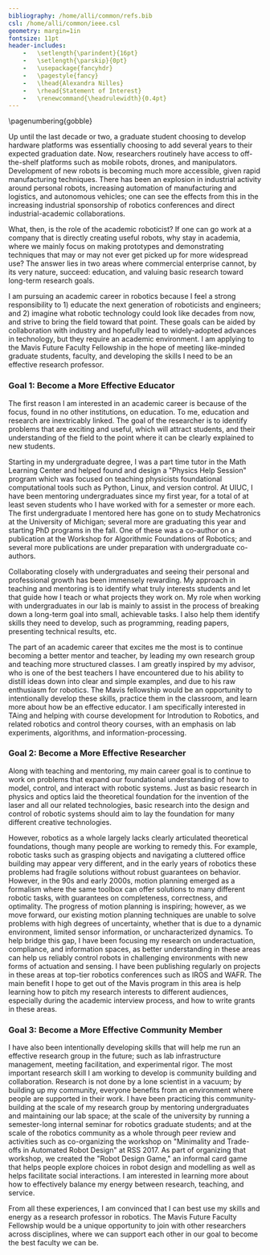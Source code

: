 ```yaml
---
bibliography: /home/alli/common/refs.bib
csl: /home/alli/common/ieee.csl
geometry: margin=1in
fontsize: 11pt
header-includes:
    -   \setlength{\parindent}{16pt}
    -   \setlength{\parskip}{0pt}
    -   \usepackage{fancyhdr}
    -   \pagestyle{fancy}
    -   \lhead{Alexandra Nilles}
    -   \rhead{Statement of Interest}
    -   \renewcommand{\headrulewidth}{0.4pt}
---
```


\pagenumbering{gobble}

Up until the last
decade or two, a graduate student choosing to develop hardware platforms was
essentially choosing to add several years to their expected graduation date.
Now, researchers routinely have access to off-the-shelf platforms such as
mobile robots, drones, and manipulators. Development of new robots is becoming
much more accessible, given rapid manufacturing techniques. There has been an
explosion in industrial activity around personal robots, increasing automation
of manufacturing and logistics, and autonomous vehicles; one can see the
effects from this in the increasing industrial sponsorship of robotics
conferences and direct industrial-academic collaborations.

What, then, is the role of the academic roboticist? If one can go work at a
company that is directly creating useful robots, why
stay in academia, where we mainly focus on making prototypes and demonstrating
techniques that may or may not ever get picked up for more widespread use? The
answer lies in two areas where commercial enterprise cannot, by its very nature,
succeed: education, and valuing basic research toward long-term research goals.

I am pursuing an academic career in robotics because I feel a strong
responsibility to 1) educate the next generation of roboticists and engineers;
and 2) imagine what robotic technology could look like decades from now, and strive 
to bring the field toward that point. These goals can be aided by collaboration with 
industry and hopefully lead to widely-adopted advances in technology, but they 
require an academic environment. I am
applying to the Mavis Future Faculty Fellowship in the hope of meeting
like-minded graduate students, faculty, and developing the skills I need to be an
effective research professor.


### Goal 1: Become a More Effective Educator

The first reason I am interested in an academic career is because of the focus,
found in no other institutions, on education. To me, education and research are
inextricably linked. The goal of the researcher is to identify
problems that are exciting and useful, which will attract students, and their
understanding of the field to the point where it can be clearly explained to new students.

Starting in my undergraduate
degree, I was a part time tutor in the Math Learning Center and helped found and
design a "Physics Help Session" program which was focused on teaching physicists
foundational computational tools such as Python, Linux, and version control.
At UIUC, I have been mentoring undergraduates since my first year, for a total
of at least seven students who I have worked with for a semester or more
each. The first undergraduate I mentored here has gone on to study Mechatronics
at the University of Michigan; several more are graduating this year and
starting PhD programs in the fall. One of these was a co-author on a publication
at the Workshop for Algorithmic Foundations of Robotics; and several more
publications are under preparation with undergraduate co-authors.

Collaborating closely with undergraduates and seeing their personal and
professional growth has been immensely rewarding. My approach in teaching and
mentoring is to identify what truly interests students and let that guide how I
teach or what projects they work on. My role when working with undergraduates in
our lab is mainly to assist in the process of breaking down a long-term goal
into small, achievable tasks. I also help them identify skills they need to
develop, such as programming, reading papers, presenting technical results, etc.

The part of an academic career that excites me the most is to continue
becoming a better mentor and teacher, by leading my own research group
and teaching more structured classes. I am greatly inspired by my advisor, who
is one of the best teachers I have encountered due to his ability to distill
ideas down into clear and simple examples, and due to his raw enthusiasm for
robotics. The Mavis fellowship would be an opportunity to intentionally 
develop these skills, practice them in the classroom, and learn more about 
how be an effective educator. I am specifically interested in TAing and helping
with course development for Introdution to Robotics, and related robotics and 
control theory courses, with an emphasis on lab experiments, algorithms, and
information-processing.

### Goal 2: Become a More Effective Researcher

Along with teaching and mentoring, my main career goal is to continue to work on
problems that expand our foundational understanding of how to model, control,
and interact with robotic systems. Just as basic research in physics and optics
laid the theoretical foundation for the invention of the laser and all our
related technologies, basic research into the design and control of robotic
systems should aim to lay the foundation for many different creative
technologies.

However, robotics as a whole largely lacks clearly articulated
theoretical foundations, though many people are working to remedy this. For
example, robotic tasks such as grasping objects and navigating a
cluttered office building may appear very different, and in the early years of
robotics these problems had fragile solutions without robust guarantees on
behavior. However, in the 90s and early 2000s, motion planning emerged as a
formalism where the same toolbox can offer solutions to many different robotic
tasks, with guarantees on completeness, correctness, and optimality. The
progress of motion planning is inspiring; however, as we move forward, our
existing motion planning techniques are unable to solve problems with 
high degrees of uncertainty, whether that is due to a dynamic environment, 
limited sensor information, or uncharacterized dynamics.
To help bridge this gap, I have been focusing my research on underactuation,
compliance, and information spaces, as better understanding in these
areas can help us reliably control robots in challenging
environments with new forms of actuation and sensing. I have been publishing
regularly on projects in these areas at top-tier robotics conferences such as
IROS and WAFR. The main benefit I hope to get out of the Mavis program in this area is help 
learning how to pitch my research interests to different audiences, especially
during the academic interview process, and how to write grants in these areas.

### Goal 3: Become a More Effective Community Member

I have also been intentionally developing skills that will help me run an
effective research group in the future; such as lab infrastructure management,
meeting facilitation, and experimental rigor. The most important research skill
I am working to develop is community building and collaboration. Research is not
done by a lone scientist in a vacuum; by building up my community, everyone
benefits from an environment where people are supported in their work. I have
been practicing this community-building at the scale of my research group by
mentoring undergraduates and maintaining our lab space; at the scale of the
university by running a semester-long internal seminar for robotics graduate
students; and at the scale of the robotics community as a whole through peer
review and activities such as co-organizing the workshop on "Minimality and
Trade-offs in Automated Robot Design" at RSS 2017. As part of organizing that
workshop, we created the "Robot Design Game," an informal card game that helps
people explore choices in robot design and modelling as well as helps facilitate 
social interactions. I am interested in learning more about how to effectively
balance my energy between research, teaching, and service.

From all these experiences, I am convinced that I can best use my skills and
energy as a research professor in robotics. The Mavis Future Faculty Fellowship 
would be a unique opportunity to join with other researchers across
disciplines, where we can support each other in our goal to become the best faculty we can be.
